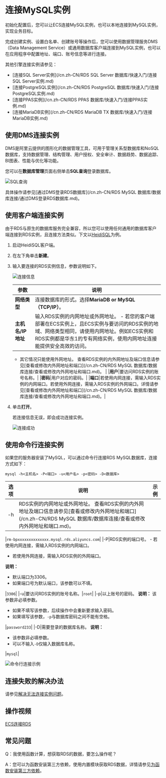 # 连接MySQL实例

初始化配置后，您可以让ECS连接MySQL实例，也可以本地连接到MySQL实例，实现业务目标。

完成创建实例、设置白名单、创建账号等操作后，您可以使用数据管理服务DMS（Data Management Service）或通用数据库客户端连接到MySQL实例，也可以在应用程序中配置地址、端口、账号信息等进行连接。

其他引擎连接实例请参见：

-   [连接SQL Server实例](/cn.zh-CN/RDS SQL Server 数据库/快速入门/连接SQL Server实例.md)
-   [连接PostgreSQL实例](/cn.zh-CN/RDS PostgreSQL 数据库/快速入门/连接PostgreSQL实例.md)
-   [连接PPAS实例](/cn.zh-CN/RDS PPAS 数据库/快速入门/连接PPAS实例.md)
-   [连接MariaDB实例](/cn.zh-CN/RDS MariaDB TX 数据库/快速入门/连接MariaDB实例.md)

## 使用DMS连接实例

DMS是阿里云提供的图形化的数据管理工具，可用于管理关系型数据库和NoSQL数据库，支持数据管理、结构管理、用户授权、安全审计、数据趋势、数据追踪、BI图表、性能与优化等功能。

您可以在**数据库管理**页面右侧单击**SQL查询**登录数据库。

![SQL查询](https://static-aliyun-doc.oss-cn-hangzhou.aliyuncs.com/assets/img/zh-CN/8414713061/p174701.png)

具体操作请参见[通过DMS登录RDS数据库](/cn.zh-CN/RDS MySQL 数据库/数据库连接/通过DMS登录RDS数据库.md)。

## 使用客户端连接实例

由于RDS与原生的数据库服务完全兼容，所以您可以使用任何通用的数据库客户端连接到RDS实例，且连接方法类似。下文以[HeidiSQL](https://www.heidisql.com/)为例。

1.  启动HeidiSQL客户端。
2.  在左下角单击**新建**。
3.  输入要连接的RDS实例信息，参数说明如下。

    ![连接信息](https://static-aliyun-doc.oss-cn-hangzhou.aliyuncs.com/assets/img/zh-CN/8613729951/p54911.png)

    |参数|说明|
    |--|--|
    |**网络类型**|连接数据库的形式。选择**MariaDB or MySQL（TCP/IP）**。|
    |**主机名/IP地址**|输入RDS实例的内网地址或外网地址。     -   若您的客户端部署在ECS实例上，且ECS实例与要访问的RDS实例的地域、网络类型相同，请使用内网地址。例如ECS实例和RDS实例都是华东1的专有网络实例，使用内网地址连接能提供安全高效的访问。
    -   其它情况只能使用外网地址。
查看RDS实例的内外网地址及端口信息请参见[查看或修改内外网地址和端口](/cn.zh-CN/RDS MySQL 数据库/数据库连接/查看或修改内外网地址和端口.md)。 |
    |**用户**|要访问RDS实例的账号名称。|
    |**密码**|用户对应的密码。|
    |**端口**|若使用内网连接，需输入RDS实例的内网端口。若使用外网连接，需输入RDS实例的外网端口。详情请参见[查看或修改内外网地址和端口](/cn.zh-CN/RDS MySQL 数据库/数据库连接/查看或修改内外网地址和端口.md)。|

4.  单击**打开**。

    若连接信息无误，即会成功连接实例。

    ![连接成功](https://static-aliyun-doc.oss-cn-hangzhou.aliyuncs.com/assets/img/zh-CN/9613729951/p2610.png)


## 使用命令行连接实例

如果您的服务器安装了MySQL，可以通过命令行连接RDS MySQL数据库，连接方式如下：

```
mysql -h<主机名> -P<端口> -u<用户名> -p<密码> -D<数据库>
```

|选项|说明|示例|
|--|--|--|
|-h|RDS实例的内网地址或外网地址。 查看RDS实例的内外网地址及端口信息请参见[查看或修改内外网地址和端口](/cn.zh-CN/RDS MySQL 数据库/数据库连接/查看或修改内外网地址和端口.md)。

|`rm-bpxxxxxxxxxxxxxx.mysql.rds.aliyuncs.com`|
|-P|RDS实例的端口号。 -   若使用内网连接，需输入RDS实例的内网端口。
-   若使用外网连接，需输入RDS实例的外网端口。

**说明：**

-   默认端口为3306。
-   如果端口号为默认端口，该参数可以不填。

|`3306`|
|-u|要访问RDS实例的账号名称。|`root`|
|-p|以上账号的密码。 **说明：** 该参数非必填参数。

-   如果不填写该参数，后续操作中会重新要求输入密码。
-   如果填写该参数，`-p`与数据库密码之间不能有空格。

|`password233`|
|-D|需要登录的数据库名称。 **说明：**

-   该参数非必填参数。
-   可以不输入`-D`仅输入数据库名称。

|`mysql`|

![命令行连接示例](../images/p52311.png "命令行连接示例")

## 连接失败的解决办法

请参见[解决无法连接实例问题](/cn.zh-CN/常见问题/连接/网络/解决无法连接RDS实例的问题.md)。

## 操作视频

[ECS连接RDS](https://help.aliyun.com/video_detail/54680.html)

## 常见问题

Q：我使用函数计算，想获取RDS的数据，要怎么操作呢？

A：您可以为函数安装第三方依赖，使用内置模块获取RDS数据，详情请参见[为函数安装第三方依赖](https://help.aliyun.com/document_detail/74571.html)。

